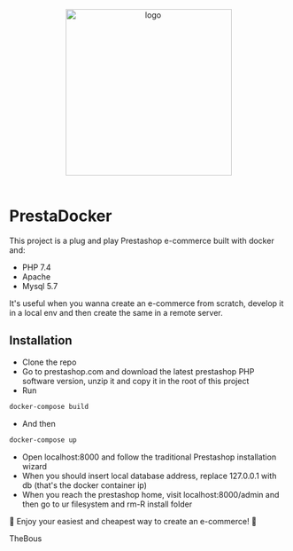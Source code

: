 <div align="center">
  <a href="https://github.com/TheBous/mysql-php-prestashop-docker">
    <img src="https://github.com/TheBous/mysql-php-prestashop-docker/blob/main/logo.svg" alt="logo" width="300"/>
  </a>
  <br>
  <br>
</div>

# PrestaDocker

This project is a plug and play Prestashop e-commerce built with docker and:

- PHP 7.4
- Apache
- Mysql 5.7

It's useful when you wanna create an e-commerce from scratch, develop it in a local env and then create the same in a remote server.

## Installation

- Clone the repo
- Go to prestashop.com and download the latest prestashop PHP software version, unzip it and copy it in the root of this project
- Run 
```bash
docker-compose build
```
- And then 
```bash
docker-compose up
```
- Open localhost:8000 and follow the traditional Prestashop installation wizard
- When you should insert local database address, replace 127.0.0.1 with db (that's the docker container ip)
- When you reach the prestashop home, visit localhost:8000/admin and then go to ur filesystem and rm-R install folder

🎉 Enjoy your easiest and cheapest way to create an e-commerce! 🎉

TheBous
